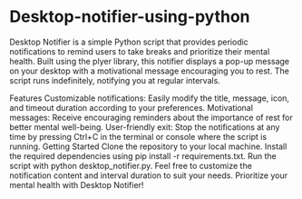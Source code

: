 # Desktop-notifier-using-python
Desktop Notifier is a simple Python script that provides periodic notifications to remind users to take breaks and prioritize their mental health. Built using the plyer library, this notifier displays a pop-up message on your desktop with a motivational message encouraging you to rest. The script runs indefinitely, notifying you at regular intervals.

Features
Customizable notifications: Easily modify the title, message, icon, and timeout duration according to your preferences.
Motivational messages: Receive encouraging reminders about the importance of rest for better mental well-being.
User-friendly exit: Stop the notifications at any time by pressing Ctrl+C in the terminal or console where the script is running.
Getting Started
Clone the repository to your local machine.
Install the required dependencies using pip install -r requirements.txt.
Run the script with python desktop_notifier.py.
Feel free to customize the notification content and interval duration to suit your needs. Prioritize your mental health with Desktop Notifier!
